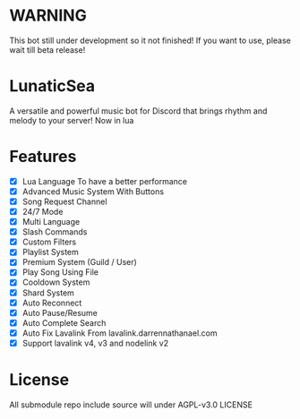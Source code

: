 # WARNING

This bot still under development so it not finished! If you want to use, please wait till beta release!

# LunaticSea

A versatile and powerful music bot for Discord that brings rhythm and melody to your server! Now in lua

# Features

- [x] Lua Language To have a better performance
- [x] Advanced Music System With Buttons
- [x] Song Request Channel
- [x] 24/7 Mode
- [x] Multi Language
- [x] Slash Commands
- [x] Custom Filters
- [x] Playlist System
- [x] Premium System (Guild / User)
- [x] Play Song Using File
- [x] Cooldown System
- [x] Shard System
- [x] Auto Reconnect
- [x] Auto Pause/Resume
- [x] Auto Complete Search
- [x] Auto Fix Lavalink From lavalink.darrennathanael.com
- [x] Support lavalink v4, v3 and nodelink v2

# License

All submodule repo include source will under AGPL-v3.0 LICENSE

